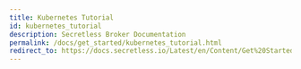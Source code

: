 ```yaml
---
title: Kubernetes Tutorial
id: kubernetes_tutorial
description: Secretless Broker Documentation
permalink: /docs/get_started/kubernetes_tutorial.html
redirect_to: https://docs.secretless.io/Latest/en/Content/Get%20Started/kube_tut_get_started.htm
---
```

